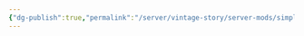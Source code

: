 ```yaml
---
{"dg-publish":true,"permalink":"/server/vintage-story/server-mods/simple-footsteps-redux/","tags":["vs-up-to-date"],"noteIcon":""}
---
```



